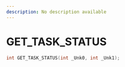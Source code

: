 ```yaml
---
description: No description available 
---
```


# GET_TASK_STATUS

```cpp
int GET_TASK_STATUS(int _Unk0, int _Unk1);
```
